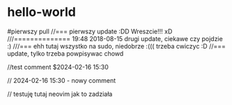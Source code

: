 # hello-world
#pierwszy pull
//===
pierwszy update :DD Wreszcie!!! xD
///==============
19:48 2018-08-15 drugi update, ciekawe czy pojdzie :)
///===
ehh tutaj wszystko na sudo, niedobrze :(((
trzeba cwiczyc :D
//===
update, tylko trzeba powpisywac chowd

//test comment $2024-02-16 15:30

// 2024-02-16 15:30 - nowy comment 

// testuję tutaj neovim jak to zadziała 
